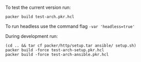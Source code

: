 To test the current version run:

    packer build test-arch.pkr.hcl

To run headless use the command flag `-var 'headless=true'`

During development run:

    (cd .. && tar cf packer/http/setup.tar ansible/ setup.sh)
    packer build -force test-arch-setup.pkr.hcl
    packer build -force test-arch-ansible.pkr.hcl
